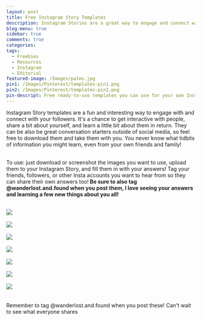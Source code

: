 ```yaml
---
layout: post
title: Free Instagram Story Templates
description: Instagram Stories are a great way to engage and connect with your followers. Here are 7 free ready-to-use Story templates you can use to join in on the fun with your own account.
blog-menu: true
sidebar: true
comments: true
categories:
tags:
  - Freebies
  - Resources
  - Instagram
  - Editorial
featured-image: /Images/palms.jpg
pin1: /Images/Pinterest/templates-pin1.png
pin2: /Images/Pinterest/templates-pin2.png
pin-descript: Free ready-to-use templates you can use for your own Instagram Stories | Wanderlost + Found | www.getwanderlostandfound.com
---
```

<meta property="og:Wanderlot + Found" content="Blog" />
<div itemscope itemtype="http://schema.org/Article">
    <meta itemprop="url" content="http://www.getwanderlostandfound.com/asia/2018/05/15/instagram-templates.html" />
    <span itemprop="name" content="Instagram Story Templates" />
    <span itemprop="author" content="Jenn | Wanderlost + Found" />
    <span itemprop="description" content="Free templates you can use for your Instagram Stories"></span>
</div>

Instagram Story templates are a fun and interesting way to engage with and connect with your followers. It's a chance to get interactive with people, share a bit about yourself, and learn a little bit about them in return. They can be also be great conversation starters outside of social media, so feel free to download them and take them with you. You never know what tidbits of information you might learn, even from your own friends and family! <br><br>

To use: just download or screenshot the images you want to use, upload them to your Instagram Story, and fill them in with your answers! Tag your friends, followers, or other Insta accounts you want to hear from so they can share their own answers too!<b> Be sure to also tag @wanderlost.and.found when you post them, I love seeing your answers and learning a few new things about you all!</b><br><br>

<div class="center">
<img src="/Images/Templates/Get To Know Me.png" class="post-img">
</div><br>

<div class="center">
<img src="/Images/Templates/This or That - Destinations.png" class="post-img">
</div><br>

<div class="center">
<img src="/Images/Templates/This or That - Travel Disasters.png" class="post-img">
</div><br>

<div class="center">
<img src="/Images/Templates/This or That - Opposites.png" class="post-img">
</div><br>

<div class="center">
<img src="/Images/Templates/This or That - Random Questions.png" class="post-img">
</div><br>

<div class="center">
<img src="/Images/Templates/Bucketlist - Natural Wonders.png" class="post-img">
</div><br>

<div class="center">
<img src="/Images/Templates/Bucketlist - World Wonders.png" class="post-img">
</div><br><br>
Remember to tag @wanderlost.and.found when you post these! Can't wait to see what everyone shares <i class="fas fa-heart"></i>

